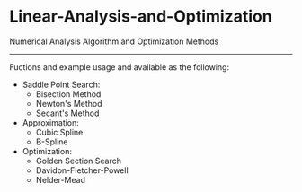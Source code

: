 # Linear-Analysis-and-Optimization
Numerical Analysis Algorithm and Optimization Methods

---
Fuctions and example usage and available as the following:
- Saddle Point Search:
  - Bisection Method
  - Newton's Method
  - Secant's Method
- Approximation: 
  - Cubic Spline
  - B-Spline
- Optimization: 
  - Golden Section Search
  - Davidon-Fletcher-Powell
  - Nelder-Mead
